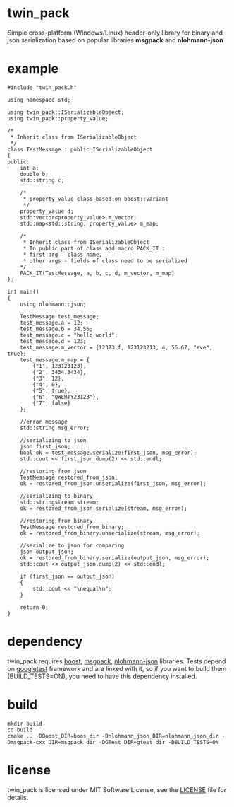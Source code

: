 # twin_pack
Simple cross-platform (Windows/Linux) header-only library for binary and json serialization based on popular libraries **msgpack** and **nlohmann-json**
# example
```
#include "twin_pack.h"

using namespace std;

using twin_pack::ISerializableObject;
using twin_pack::property_value;

/*
 * Inherit class from ISerializableObject
 */
class TestMessage : public ISerializableObject
{
public:
	int a;
	double b;
	std::string c;

	/*
	 * property_value class based on boost::variant
	 */
	property_value d;
	std::vector<property_value> m_vector;
	std::map<std::string, property_value> m_map;

	/*
	 * Inherit class from ISerializableObject
	 * In public part of class add macro PACK_IT :
	 * first arg - class name,
	 * other args - fields of class need to be serialized
	*/
	PACK_IT(TestMessage, a, b, c, d, m_vector, m_map)
};

int main()
{
	using nlohmann::json;

	TestMessage test_message;
	test_message.a = 12;
	test_message.b = 34.56;
	test_message.c = "hello world";
	test_message.d = 123;
	test_message.m_vector = {12323.f, 123123213, 4, 56.67, "eve", true};
	test_message.m_map = {
		{"1", 123123123},
		{"2", 3434.3434},
		{"3", 12},
		{"4", 0},
		{"5", true},
		{"6", "QWERTY23123"},
		{"7", false}
	};

	//error message 
	std::string msg_error;

	//serializing to json
	json first_json;
	bool ok = test_message.serialize(first_json, msg_error);
	std::cout << first_json.dump(2) << std::endl;

	//restoring from json
	TestMessage restored_from_json;
	ok = restored_from_json.unserialize(first_json, msg_error);

	//serializing to binary
	std::stringstream stream;
	ok = restored_from_json.serialize(stream, msg_error);
	
	//restoring from binary
	TestMessage restored_from_binary;
	ok = restored_from_binary.unserialize(stream, msg_error);

	//serialize to json for comparing
	json output_json;
	ok = restored_from_binary.serialize(output_json, msg_error);
	std::cout << output_json.dump(2) << std::endl;

	if (first_json == output_json)
	{
		std::cout << "\nequal\n";
	}

	return 0;
}
```
# dependency
twin_pack requires [boost](https://www.boost.org/), [msgpack](https://github.com/msgpack/msgpack-c/tree/cpp_master), [nlohmann-json](https://github.com/nlohmann/json) libraries. Tests depend on [googletest](https://github.com/google/googletest) framework and are linked with it, so if you want to build them (BUILD_TESTS=ON), you need to have this dependency installed.
# build
```
mkdir build
cd build
cmake .. -DBoost_DIR=boos_dir -Dnlohmann_json_DIR=nlohmann_json_dir -Dmsgpack-cxx_DIR=msgpack_dir -DGTest_DIR=gtest_dir -DBUILD_TESTS=ON
```
# license
twin_pack is licensed under MIT Software License, see the [LICENSE](LICENSE) file for details.
